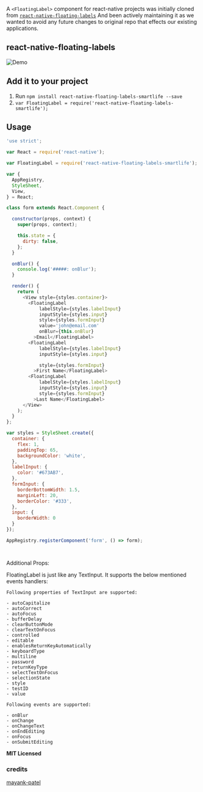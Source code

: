 A `<FloatingLabel>` component for react-native projects was initially cloned from [`react-native-floating-labels`](https://github.com/mayank-patel/react-native-floating-labels#readme) And been actively maintaining it as we wanted to avoid any future changes to original repo that effects our existing applications. 

## react-native-floating-labels

![Demo](https://raw.githubusercontent.com/mayank-patel/react-native-floating-labels/master/demo.gif)

## Add it to your project

1. Run `npm install react-native-floating-labels-smartlife --save`
2. `var FloatingLabel = require('react-native-floating-labels-smartlife');`

## Usage

```javascript
'use strict';

var React = require('react-native');

var FloatingLabel = require('react-native-floating-labels-smartlife');

var {
  AppRegistry,
  StyleSheet,
  View,
} = React;

class form extends React.Component {

  constructor(props, context) {
    super(props, context);

    this.state = {
      dirty: false,
    };
  }

  onBlur() {
    console.log('#####: onBlur');
  }

  render() {
    return (
      <View style={styles.container}>
        <FloatingLabel 
            labelStyle={styles.labelInput}
            inputStyle={styles.input}
            style={styles.formInput}
            value='john@email.com'
            onBlur={this.onBlur}
          >Email</FloatingLabel>
        <FloatingLabel 
            labelStyle={styles.labelInput}
            inputStyle={styles.input}

            style={styles.formInput}
          >First Name</FloatingLabel>
        <FloatingLabel
            labelStyle={styles.labelInput}
            inputStyle={styles.input}
            style={styles.formInput}
          >Last Name</FloatingLabel>
      </View>
    );
  }
};

var styles = StyleSheet.create({
  container: {
    flex: 1,
    paddingTop: 65,
    backgroundColor: 'white',
  },
  labelInput: {
    color: '#673AB7',
  },
  formInput: {    
    borderBottomWidth: 1.5, 
    marginLeft: 20,
    borderColor: '#333',       
  },
  input: {
    borderWidth: 0
  }
});

AppRegistry.registerComponent('form', () => form);




```

Additional Props: 

FloatingLabel is just like any TextInput. It supports the below mentioned events handlers:

```
Following properties of TextInput are supported:

- autoCapitalize
- autoCorrect
- autoFocus
- bufferDelay
- clearButtonMode
- clearTextOnFocus
- controlled
- editable
- enablesReturnKeyAutomatically
- keyboardType
- multiline
- password
- returnKeyType
- selectTextOnFocus
- selectionState
- style
- testID
- value

Following events are supported:

- onBlur
- onChange
- onChangeText
- onEndEditing
- onFocus
- onSubmitEditing

```




**MIT Licensed**


### credits
[mayank-patel](https://github.com/mayank-patel/react-native-floating-labels#readme)
